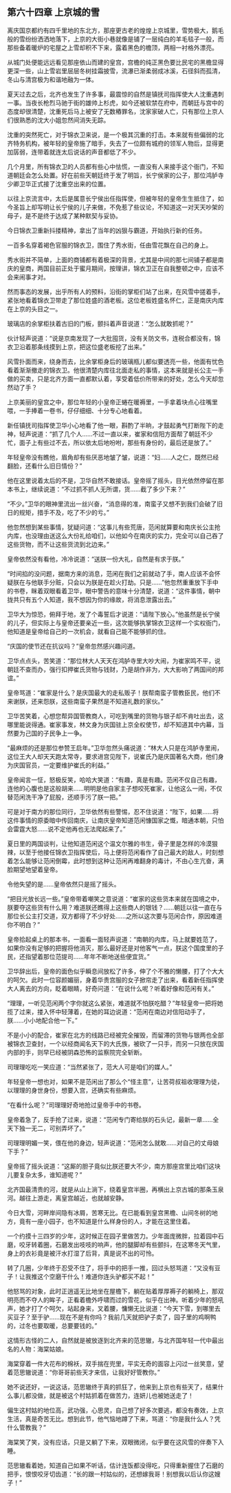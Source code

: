 ## 第六十四章 **上京城的雪**

离庆国京都约有四千里地的东北方，那座更古老的煌煌上京城里，雪势极大，鹅毛般的雪纷纷洒洒地落下，上京的大街小巷就像是铺了一层纯白的羊毛毯子一般，而那些备着暖炉的宅屋之上雪却积不下来，露着黑色的檐顶，两相一衬格外漂亮。

从城门处便能远远看见那座依山而建的皇宫，宫檐的纯正黑色要比民宅的黑檐显得更深一些，山上雪岩里层层冬树挂霜披雪，流瀑已渐柔弱成冰溪，石径斜而孤清，冬山与清宫极为和谐地融为一体。

夏天过去之后，北齐也发生了许多事，最震惊的自然是镇抚司指挥使大人沈重遇刺一事。当夜长枪烈马驰于街的雄帅上杉虎，如今还被软禁在府中，而朝廷与宫中的态度却很清楚，沈重死后马上被安了无数樁罪名，沈家家破人亡，只有那位上京人们很熟悉的沈大小姐忽然间消失无踪。

沈重的突然死亡，对于锦衣卫来说，是一个极其沉重的打击。本来就有些偏弱的北齐特务机构，被年轻的皇帝施了暗手，失去了一位颇有城府的领军人物后，显得更加孱弱，连带着就连太后说话的声音都低了不少。

几个月里，所有锦衣卫的人员都有些心中怯慌，一直没有人来接手这个衙门，不知道朝廷会怎么处置。好在前些天朝廷终于发了明旨，长宁侯家的公子，那位鸿胪寺少卿卫华正式接了沈重空出来的位置。

以往上京流言中，太后是属意长宁侯出任指挥使，但被年轻的皇帝生生抵住了，如今圣旨上却写明让长宁侯的儿子来做，不免惹了些议论，不知道这一对天天吵架的母子，是不是终于达成了某种默契与妥协。

今日锦衣卫重新抖搂精神，拿出了当年的凶狠与霸道，开始执行新的任务。

一百多名穿着褐色官服的锦衣卫，围住了秀水街，任由雪花飘在自己的身上。

秀水街并不简单，上面的商铺都有着极深的背景，尤其是中间的那七间铺子都是南庆的皇商，两国目前正处于蜜月期间，按理讲，锦衣卫正在自我整顿之中，应该不会来闹事才对。

然而事态的发展，出乎所有人的预料，沿街的掌柜们站了出来，在风雪中搓着手，紧张地看着锦衣卫带走了那位姓盛的酒老板。这位老板姓盛名怀仁，正是南庆内库在上京的头目之一。

玻璃店的余掌柜扶着古旧的门板，颤抖着声音说道：“怎么就敢抓呢？”

伙计轻声说道：“说是京南发现了一大批囤货，没有关防文书，连税合都没有，锦衣卫沿着那条线摸到上京，把这位盛老板挖了出来。”

风雪扑面而来，绕身而去，比余掌柜身后的玻璃瓶儿都似要透亮一些，他面有忧色看着渐渐撤走的锦衣卫。他很清楚内库往北面走私的事情，这本来就是长公主一手做的买卖，只是北齐方面一直都默认着，享受着低价所带来的好处，怎么今天却忽然动了手？

上京美丽的皇宫之中，那位年轻的小皇帝正蜷在暖褥里，一手拿着块点心往嘴里喂，一手捧着一卷书，仔仔细细、十分专心地看着。

新任镇抚司指挥使卫华小心地看了他一眼，斟酌了半晌，才鼓起勇气打断陛下的走神，轻声说道：“抓了几个人……不过一直以来，崔家和信阳方面帮了朝廷不少忙，面子上有些过不去，所以依太后地吩咐，那些有身份的，最后还是放了。”

年轻皇帝没有瞧他，眉角却有些厌恶地皱了皱，说道：“妇……人之仁，既然已经翻脸，还看什么旧日情份？”

他在这里说着太后的不是，卫华自然不敢接话。皇帝摇了摇头，目光依然停留在那本书上，继续说道：“不过抓不抓人无所谓，货……截了多少下来？”

“不少。”卫华的眼神里流出一丝兴奋，“消息得的准，南蛮子又想不到我们会破了旧日的规矩，措手不及，吃了不少的亏。”

他忽然想到某些事情，犹疑问道：“这事儿有些荒唐，范闲就算要和南庆长公主抢内库，也没理由送这么大份礼给咱们，以他如今在南庆的实力，完全可以自己吞了这些货物，而不让这些货流到北边来。”

皇帝依然没有看他，冷冷说道：“送朕一份大礼，自然是有求于朕。”

“时间掐的没问题，据南方来的消息，范闲在我们之前就动了手，南人应该不会怀疑朕在与他联手分赃，只会以为朕是在趁火打劫。只是……”他忽然重重放下手中的书卷，眯着双眼看着卫华，眼中警告的意味十分清楚，说道：“这件事情，朝中拢共只有五个人知道，我不想因为你的缘故，将消息泄露出去。”

卫华大为惊恐，俯拜于地，发了个毒誓后才说道：“请陛下放心。”他虽然是长宁侯的儿子，但实际上与皇帝还要亲近一些，这次能够执掌锦衣卫这样一个实权衙门，他知道是皇帝给自己的一次机会，就看自己能不能够抓的住。

“庆国的使节还在抗议吗？”皇帝忽然感兴趣问道。

卫华点点头，苦笑道：“那位林大人天天在鸿胪寺里大吵大闹，为崔家鸣不平，说朝廷不查而办，强行扣押崔氏货物与钱财，乃是胡作非为，大大影响了两国间的邦谊。”

皇帝骂道：“崔家是什么？是庆国最大的走私贩子！朕帮南蛮子管教臣民，他们不来谢朕，还来怨朕，这些南蛮子果然是不知道礼数的家伙。”

卫华苦笑着，心想您帮异国管教商人，可吃到嘴里的货物与银子却不肯吐出去，这哪里能说得通。崔家事发，林文身为庆国驻上京全权使节，却不知道其中内幕，当然要为己国的子民争上一争。

“最麻烦的还是那位参赞王启年。”卫华忽然头痛说道：“林大人只是在鸿胪寺里闹，这位王大人却天天跑太常寺，要求进宫见陛下，说崔氏乃是庆国著名大商，他们身为庆国官员，一定要维护崔氏的利益。”

皇帝闻言一怔，怒极反笑，哈哈大笑道：“有趣，真是有趣。范闲不仅自己有趣，连他的心腹也是这般胡来……明明是他自家主子想咬死崔家，让他这么一闹，不仅替范闲洗干净了屁股，还顺手污了朕一把。”

可是对于南方的那位同行，卫华依然有些警惕，忍不住说道：“陛下，如果……将这件事情的原委暗中传回南庆，让南庆皇帝知道范闲慷国家之慨，暗通本朝，只怕会雷霆大怒……说不定他再也无法爬起来了。”

夏日里的两国谈判，让他知道范闲这个温文尔雅的书生，骨子里是怎样的冷漠狠辣，以至于他接任锦衣卫指挥使后，马上便将范闲看作了自己最大的敌人，时刻想着怎么能够让范闲倒霉，此时想到这种让范闲再难翻身的毒计，不由心生亢奋，满脸期望地望着皇帝。

令他失望的是……皇帝依然只是摇了摇头。

“把目光放长远一些。”皇帝带着嘲笑之意说道：“崔家的这些货本来就在国境之中，朕要夺这些货有什么用？难道朕还瞧得上这些商人的银钱？……朝廷以往一直在与那位长公主打交道，双方都得了不少好处……之所以这次要与范闲合作，原因难道你不明白？”

皇帝拾起桌上的那本书，一面看一面轻声说道：“南朝的内库，马上就要姓范了，如果你没有足够的把握将他消灭，那么最好还是对他客气一点，朕这个国度里的子民，还指望着那位范提司……年年不断地送些便宜货。”

卫华辞出后，皇帝的面色似乎瞬息间放松了许多，伸了个不雅的懒腰，打了个大大的呵欠。此时一位容颜媚丽，身着华贵宫服的女子掀帘走了出来，看着新任指挥使大人离去的方向，眨着眼睛，好奇问道：“在说什么呢？听着好像和范闲有关。”

“理理，一听见范闲两个字你就这么紧张，难道就不怕朕吃醋？”年轻皇帝一把将她揽了过来，搂入怀中轻薄着，在她的耳边说道：“范闲在南边对信阳动手了，朕……小小地配合他一下。”

不是小小的配合，崔家在北方的线路已经被完全摧毁，而留滞的货物与银两也全部被锦衣卫查封，一个以经商闻名天下的大氏族，被砍了一只手，而另一只放在庆国内部的手，则早已经被阴森恐怖的监察院完全斩断。

司理理吃吃一笑应道：“当然紧张了，范大人可是咱们的媒人。”

年轻皇帝一想也对，如果不是范闲出了那么个“怪主意”，让苦荷叔祖收理理为徒，以理理的身世身份，想要入宫，还确实有些麻烦。

“在看什么呢？”司理理好奇地抢过皇帝手中的书卷。

皇帝着急了，反手抢了过来，说道：“范闲专门寄给朕的石头记，最新一章……全天下独一无二，可别弄坏了。”

司理理明媚一笑，偎在他的身边，轻声说道：“范闲怎么就敢……对自己的丈母娘下手？”

皇帝摇了摇头说道：“这厮的胆子竟似比朕还要大不少，南方那座宫里比咱们这块儿要复杂太多，谁知道呢？”

北齐国最清贵的河，就是从山上淌下，绕着皇宫半圈，再横出上京古城的那条玉泉河。越往上游走，离皇宫越近，也就越安静。

今日大雪，河畔岸间隐有冰屑，苦寒无比。在已能看到皇宫黑檐、山间冬树的地方，竟有一座小园子，也不知道是什么样身份的人，才能在这里住着。

一个约摸十三四岁的少年，这时候正在园子里做苦力。少年面庞微胖，拉着园中石磨，咬牙转着圈，石磨发出吱吱的响声，他的腿脚却有些颤抖，在这寒冬天气里，身上的衣衫竟是被汗水打湿了后背，真是说不出的可怜。

转了几圈，少年终于忍受不住了，将手中的把手一推，回过头怒骂道：“又没有豆子！让我推这个空磨干什么！难道你连头驴都买不起！”

他怒骂的对象，此时正逍遥无比地坐在屋檐下，躺在贴着厚厚褥子的躺椅上，那双明亮而不夺人的眸子，正看着檐外呼啸而过的雪花，似乎在出神。听着少年的怒吼声，她才打了个呵欠，站起身来，叉着腰，慵懒无比说道：“今天下雪，到哪里去买豆子？至于驴……现在不是有你吗？我前几天就把驴子卖了，园子里的鸡啊鸭的，过冬也要取暖，总要要钱的。”

这情形古怪的二人，自然就是被放逐到北齐来的范思辙，与北齐国年轻一代中最出名的人物：海棠姑娘。

海棠穿着一件大花布的棉袄，双手揣在兜里，平实无奇的面容上闪过一丝笑意，望着范思辙说道：“你哥哥前些天才来信，让我好好管教你。”

她不说还好，一说这话，范思辙终于真的抓狂了，他来到上京也有些天了，结果什么事儿都没做，就是被这个村姑抓着在做苦力，连妍儿也被她送走了！

偏生这村姑的地位高，武功强，心思灵，自己想了好多次要逃，都没有奏效，上京生活，真是奇苦无比。想到此节，他气恼地蹲了下来，骂道：“你是我什么人？凭什么管教我？”

海棠笑了笑，没有应话，只是又躺了下来，双眼微闭，似乎要在这风雪的伴奏下入睡。

范思辙看着她，知道自己如果不听话，估计连饭都没得吃，只得重新握住了石磨的把手，恨恨咬牙切齿道：“长的跟一村姑似的，还想嫁我哥！别想我以后认你这嫂子！”

